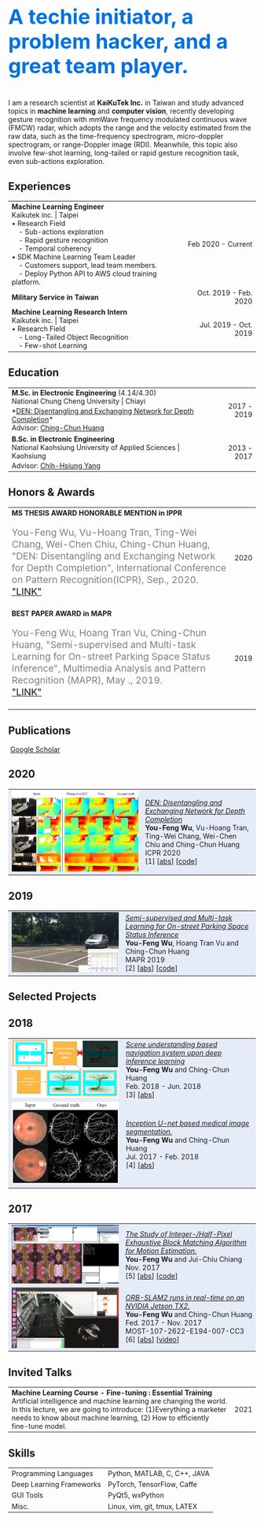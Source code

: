 <p style="color:#0072DD;font-size:2.6rem">
<b>A techie initiator, a problem hacker, and a great team player.</b><br>
</p>

I am a research scientist at <b>KaiKuTek Inc.</b> in Taiwan and study advanced topics in <b>machine learning</b> and <b>computer vision</b>, 
recently developing gesture recognition with mmWave frequency modulated continuous wave (FMCW) radar, which adopts the range and the velocity estimated from the raw data, 
such as the time-frequency spectrogram, micro-doppler spectrogram, or range-Doppler image (RDI). Meanwhile, this topic also involve few-shot learning, 
long-tailed or rapid gesture recognition task, even sub-actions exploration.

## <i class="fa fa-chevron-right"></i> Experiences
<table class="table table-hover">

<tr>
<td>
<p markdown="1" style='margin: 0'>
<strong>Machine Learning Engineer</strong><br>
Kaikutek inc. | Taipei<br>
• Research Field<br>
&ensp;&ensp;- Sub-actions exploration<br>
&ensp;&ensp;- Rapid gesture recognition<br>
&ensp;&ensp;- Temporal coherency<br>
• SDK Machine Learning Team Leader<br>
&ensp;&ensp;- Customers support, lead team members.<br>
&ensp;&ensp;- Deploy Python API to AWS cloud training platform.<br>
</p>
</td>
<td class='col-md-2' style='text-align:right;'>Feb 2020 - Current</td>
</tr>

<tr>
<td>
<p markdown="1" style='margin: 0'>
<strong>Military Service in Taiwan</strong>
</p>
</td>
<td class='col-md-2' style='text-align:right;'>Oct. 2019 - Feb. 2020</td>
</tr>

<tr>
<td>
<p markdown="1" style='margin: 0'>
<strong>Machine Learning Research Intern</strong><br>
Kaikutek inc. | Taipei<br>
• Research Field<br>
&ensp;&ensp;- Long-Tailed Object Recognition<br>
&ensp;&ensp;- Few-shot Learning<br>
</p>
</td>
<td class='col-md-2' style='text-align:right;'>Jul. 2019 - Oct. 2019</td>
</tr>

</table>


## <i class="fa fa-chevron-right"></i> Education

<table class="table table-hover">
  <tr>
    <td>
        <strong>M.Sc. in Electronic Engineering</strong>
		(4.14/4.30)
        <br>
      National Chung Cheng University | Chiayi
        <p style='margin-top:-1em;margin-bottom:0em' markdown='1'>
        <br> *<a href="https://ieeexplore.ieee.org/document/9413146/figures#figures">DEN: Disentangling and Exchanging Network for Depth Completion</a>*
        <br> Advisor: <a href="http://acm.cs.nctu.edu.tw/Member_Home.aspx?Account=chingchun">Ching-Chun Huang</a>
        </p>
    </td>
    <td class="col-md-2" style='text-align:right;'>2017 - 2019</td>
  </tr>
  <tr>
    <td>
        <strong>B.Sc. in Electronic Engineering</strong>
        <br>
      National Kaohsiung University of Applied Sciences | Kaohsiung
        <p style='margin-top:-1em;margin-bottom:0em' markdown='1'>
        <br> Advisor: <a href="http://ee.nkust.edu.tw/control/jhy-shoung-yaung/">Chih-Hsiung Yang</a>
        </p>
    </td>
    <td class="col-md-2" style='text-align:right;'>2013 - 2017</td>
  </tr>
</table>


## <i class="fa fa-chevron-right"></i> Honors & Awards
<table class="table table-hover">
<tr>
  <td>
    <strong>MS THESIS AWARD HONORABLE MENTION in IPPR</strong><br>
	<p style="color:grey;font-size:1.2rem">
	You-Feng Wu, Vu-Hoang Tran, Ting-Wei Chang, Wei-Chen Chiu, Ching-Chun Huang, "DEN: Disentangling and Exchanging Network for Depth Completion", International Conference on Pattern Recognition(ICPR), Sep., 2020.<br>
	<a href="http://140.125.183.142/res/paperaword/13th/IPPR%E7%AC%AC%E5%8D%81%E4%B8%89%E5%B1%86%E5%8D%9A%E7%A2%A9%E5%A3%AB%E8%AB%96%E6%96%87%E7%8D%8E%E7%8D%B2%E7%8D%8E%E5%85%AC%E5%91%8A-2.pdf">"LINK"</a>
	</p>
  </td>
  <td class='col-md-2' style='text-align:right;'>2020</td>
</tr>
<tr>
  <td>
    <strong>BEST PAPER AWARD in MAPR</strong><br>
	<p style="color:grey;font-size:1.2rem">
		You-Feng Wu, Hoang Tran Vu, Ching-Chun Huang, "Semi-supervised and Multi-task Learning for On-street Parking Space Status Inference", Multimedia Analysis and Pattern Recognition (MAPR), May ., 2019.<br>
	<a href="http://acm.cs.nctu.edu.tw/News.aspx">"LINK"</a>
	</p>
  </td>
  <td class='col-md-2' style='text-align:right;'>2019</td>
</tr>
</table>


## <i class="fa fa-chevron-right"></i> Publications

<a href="https://lilyo.github.io/" class="btn btn-primary" style="padding: 0.3em;">
  <i class="ai ai-google-scholar"></i> Google Scholar
</a>

<h2>2020</h2>
<table class="table table-hover">

<tr id="tr-amos2021modelbased" style="background-color: #E5EBF7">
<td class="col-md-3"><a href='https://github.com/Lilyo/DEN' target='_blank'><img src="images/publications/den.png" onerror="this.style.display='none'" style='border: none;' /></a> </td>
<td>
    <em><a href='https://ieeexplore.ieee.org/document/9413146' target='_blank'>DEN: Disentangling and Exchanging Network for Depth Completion</a> </em><br>
    <strong>You-Feng Wu</strong>, Vu-Hoang Tran, Ting-Wei Chang, Wei-Chen Chiu and Ching-Chun Huang<br>
    ICPR 2020<br>
    [1] 
[<a href='javascript:;'
    onclick='$("#abs_den").toggle()'>abs</a>] [<a href='https://github.com/Lilyo/DEN' target='_blank'>code</a>] <br>
    
<div id="abs_den" style="text-align: justify; display: none" markdown="1">
In this paper, we tackle the depth completion problem. Conventional depth sensors usually produce incomplete depth maps due to the property of surface reflection, 
especially for the window areas, metal surfaces, and object boundaries. 
However, we observe that the corresponding RGB images are still dense and preserve all of the useful structural information. 
The observation brings us to the question of whether we can borrow this structural information from RGB images to inpaint the corresponding incomplete depth maps. 
In this paper, we answer that question by proposing a Disentangling and Exchanging Network (DEN) for depth completion. 
The network is designed based on the assumption that after suitable feature disentanglement, RGB images and depth maps share a common domain for representing structural information. 
So we firstly disentangle both RGB and depth images into domain-invariant content parts, which contain structural information, and domain-specific style parts. 
Then, by exchanging the complete structural information extracted from the RGB image with incomplete information extracted from the depth map, we can generate the complete version of the depth map. 
Furthermore, to address the mixed-depth problem, a newly proposed depth representation is applied. 
By modeling depth estimation as a classification problem coupled with coefficient estimation, blurry edges are enhanced in the depth map. 
At last, we have implemented ablation experiments to verify the effectiveness of the proposed DEN model. 
The results also demonstrate the superiority of DEN over some state-of-the-art approaches.

</div>

</td>
</tr>

</table>

<h2>2019</h2>
<table class="table table-hover">

<tr id="tr-amos2021modelbased" style="background-color: #E5EBF7">
<td class="col-md-3"><a href='https://github.com/Lilyo/Parking-Space-Inference' target='_blank'><img src="images/publications/multi_task.gif" onerror="this.style.display='none'" style='border: none;' /></a> </td>
<td>
    <em><a href='http://dl.acm.org/citation.cfm?id=2685662' target='_blank'>Semi-supervised and Multi-task Learning for On-street Parking Space Status Inference</a> </em><br>
    <strong>You-Feng Wu</strong>, Hoang Tran Vu and Ching-Chun Huang<br>
    MAPR 2019  <br>
    [2] 
[<a href='javascript:;'
    onclick='$("#abs_multi_task").toggle()'>abs</a>] [<a href='https://github.com/Lilyo/Parking-Space-Inference' target='_blank'>code</a>] <br>
    
<div id="abs_multi_task" style="text-align: justify; display: none" markdown="1">
To manage on-street parking spaces, magnetic sensor is often used due to its low cost and flexibility in installation and usage. 
However, its signals are easily affected by environment, vehicle type, installation location and moving neighboring vehicles. 
Besides, accidental installation also leads to non-unified coordinate of magnetic sensors which makes the management system difficult to recognize. 
To overcome these challenges, we proposed a novel semi-supervised and multi-task learning framework for sensor based on-street parking slot inference with three contributions. 
First, a Coordinate Transform Module is integrated into our framework to reduce the diversity of input signals by transforming them adaptively into a unified coordinate. 
Second, to learn the generalized and discriminative features while minimizing the amount of labeled data, we introduce a Multi-task Module to leverage the information from both labeled and unlabeled data. 
Third, we embed a Temporal Module, which observes and memorizes the parking states from time to time, to infer parking space status in a reliable way. 
The experimental results show that, with the proposed three modules, our end-to-end training framework could reduce the error detection and hence improve the system accuracy.
</div>

</td>
</tr>

</table>


## <i class="fa fa-chevron-right"></i> Selected Projects

<h2>2018</h2>
<table class="table table-hover">

<tr id="tr-amos2021modelbased" style="background-color: #E5EBF7">
<td class="col-md-3"><a href='https://arxiv.org/pdf/1911.07574' target='_blank'><img src="images/publications/cvae.png" onerror="this.style.display='none'" style='border: none;' /></a> </td>
<td>
    <em><a href='http://dl.acm.org/citation.cfm?id=2685662' target='_blank'>Scene understanding based navigation system upon deep inference learning</a> </em><br>
    <strong>You-Feng Wu</strong> and Ching-Chun Huang<br>
     Feb. 2018 - Jun. 2018 <br>
    [3] 
[<a href='javascript:;'
    onclick='$("#abs_cvae").toggle()'>abs</a>]<br>
    
<div id="abs_cvae" style="text-align: justify; display: none" markdown="1">
Traditionally, Sampling based motion planning (SBMP) has emerged as a successful algorithmic paradigm for solving high
dimensional, complex, and dynamically constrained motion planning problems.
However, the performance of SBMP is tied to the placement of samples in these promising regions, a result uniform sampling is only
able to achieve through sheer exhaustion.
We proposed a methodology for non uniform sampling which can improve the convergence speed of traditional particle based scattering algorithm
</div>
</td>
</tr>

<tr id="tr-amos2021modelbased" style="background-color: #E5EBF7">
<td class="col-md-3"><a href='https://arxiv.org/pdf/1911.07574' target='_blank'><img src="images/publications/medical_segmentation.png" onerror="this.style.display='none'" style='border: none;' /></a> </td>
<td>
    <em><a href='http://dl.acm.org/citation.cfm?id=2685662' target='_blank'>Inception U-net based medical image segmentation.</a> </em><br>
    <strong>You-Feng Wu</strong> and Ching-Chun Huang<br>
    Jul. 2017 - Feb. 2018  <br>
    [4] 
[<a href='javascript:;'
    onclick='$("#abs_seg").toggle()'>abs</a>]<br>
    
<div id="abs_seg" style="text-align: justify; display: none" markdown="1">
Most of the image segmentation task is completed by U net. For better performance, we combine U-net and inception module for retina segmentation
</div>

</td>
</tr>

</table>

<h2>2017</h2>
<table class="table table-hover">

<tr id="tr-amos2021modelbased" style="background-color: #E5EBF7">
<td class="col-md-3"><a href='https://github.com/Lilyo/EBMA' target='_blank'><img src="images/publications/ebma.gif" onerror="this.style.display='none'" style='border: none;' /></a> </td>
<td>
    <em><a href='https://github.com/Lilyo/EBMA' target='_blank'>The Study of Integer-/Half-Pixel Exhaustive Block Matching Algorithm for Motion Estimation.</a> </em><br>
    <strong>You-Feng Wu</strong> and Jui-Chiu Chiang<br>
    Nov. 2017<br>
    [5] 
[<a href='javascript:;'
    onclick='$("#abs_ebma").toggle()'>abs</a>] [<a href='https://github.com/Lilyo/EBMA' target='_blank'>code</a>] <br>
    
<div id="abs_ebma" style="text-align: justify; display: none" markdown="1">
Assume that the adjacent frames are similar and change are due to object or camera motion, we can predict a new frame from a previous frame and only code the prediction error.
</div>

</td>
</tr>

<tr id="tr-amos2021modelbased" style="background-color: #E5EBF7">
<td class="col-md-3"><a href='http://acm.cs.nctu.edu.tw/Demo.aspx?c=4' target='_blank'><img src="images/publications/slam.gif" onerror="this.style.display='none'" style='border: none;' /></a> </td>
<td>
    <em><a href='http://acm.cs.nctu.edu.tw/Demo.aspx?c=4' target='_blank'>ORB-SLAM2 runs in real-time on an NVIDIA Jetson TX2.</a> </em><br>
    <strong>You-Feng Wu</strong> and Ching-Chun Huang<br>
    Fed. 2017 - Nov. 2017<br>
	MOST-107-2622-E194-007-CC3<br>
    [6] 
[<a href='javascript:;'
    onclick='$("#abs_slam").toggle()'>abs</a>] [<a href='https://www.youtube.com/watch?v=LuUTbhfWlVQ' target='_blank'>video</a>]<br>
    
<div id="abs_slam" style="text-align: justify; display: none" markdown="1">
Nowadays, there are many service robots in the market; however, only few of them become a popular product. 
Among them, the vacuum cleaning robot might be the most successful one and treated as the key entry point toward the future market of service robots. 
In order to enable the intelligent function in a cleaning robot, the ability for a robot to Simultaneous Localization and Mapping (SLAM) is the fundamental and critical step. 
Hence, in this project, we aim to study and implement the SLAM algorithm in a cleaning robot.
</div>

</td>
</tr>

</table>


## <i class="fa fa-chevron-right"></i> Invited Talks
<table class="table table-hover">
<tr>
  <td>
        <strong>Machine Learning Course - Fine-tuning : Essential Training</strong><br>
		Artificial intelligence and machine learning are changing the world. In this lecture, we are going to introduce: (1)Everything a marketer needs to know about machine learning, (2) How to efficiently fine-tune model.
  </td>
  <td class='col-md-1' style='text-align:right;'>2021</td>
</tr>
</table>


## <i class="fa fa-chevron-right"></i> Skills
<table class="table table-hover">
<tr>
  <td class='col-md-2'>Programming Languages</td>
  <td>
Python, MATLAB, C, C++, JAVA
  </td>
</tr>
<tr>
  <td class='col-md-2'>Deep Learning Frameworks</td>
  <td>
PyTorch, TensorFlow, Caffe
  </td>
</tr>
<tr>
  <td class='col-md-2'>GUI Tools</td>
  <td>
PyQt5, wxPython
  </td>
</tr>
<tr>
  <td class='col-md-2'>Misc.</td>
  <td>
Linux, vim, git, tmux, LATEX
  </td>
</tr>
</table>
